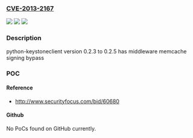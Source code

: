 ### [CVE-2013-2167](https://cve.mitre.org/cgi-bin/cvename.cgi?name=CVE-2013-2167)
![](https://img.shields.io/static/v1?label=Product&message=python-keystoneclient&color=blue)
![](https://img.shields.io/static/v1?label=Version&message=n%2Fa&color=blue)
![](https://img.shields.io/static/v1?label=Vulnerability&message=memcache%20signing%20bypass&color=brighgreen)

### Description

python-keystoneclient version 0.2.3 to 0.2.5 has middleware memcache signing bypass

### POC

#### Reference
- http://www.securityfocus.com/bid/60680

#### Github
No PoCs found on GitHub currently.

